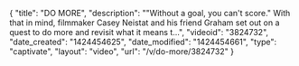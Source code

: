 {
    "title": "DO MORE",
    "description": "\"Without a goal, you can't score.\" With that in mind, filmmaker Casey Neistat and his friend Graham set out on a quest to do more and revisit what it means t...",
    "videoid": "3824732",
    "date_created": "1424454625",
    "date_modified": "1424454661",
    "type": "captivate",
    "layout": "video",
    "url": "\/v\/do-more\/3824732"
}